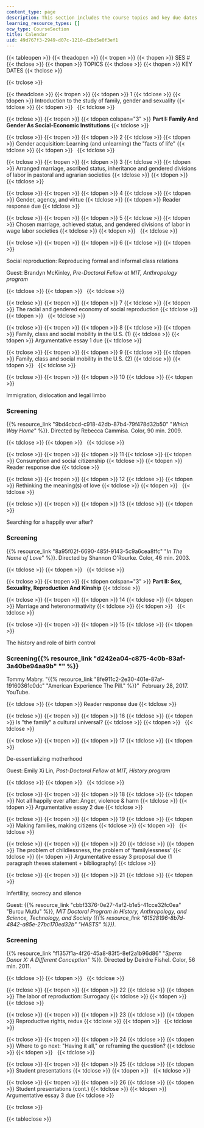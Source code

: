 ```yaml
---
content_type: page
description: This section includes the course topics and key due dates for assignments.
learning_resource_types: []
ocw_type: CourseSection
title: Calendar
uid: 49d767f3-2949-d07c-1210-d2bd5e0f3ef1
---
```


{{< tableopen >}}
{{< theadopen >}}
{{< tropen >}}
{{< thopen >}}
SES #
{{< thclose >}}
{{< thopen >}}
TOPICS
{{< thclose >}}
{{< thopen >}}
KEY DATES
{{< thclose >}}

{{< trclose >}}

{{< theadclose >}}
{{< tropen >}}
{{< tdopen >}}
1
{{< tdclose >}}
{{< tdopen >}}
Introduction to the study of family, gender and sexuality
{{< tdclose >}}
{{< tdopen >}}
 
{{< tdclose >}}

{{< trclose >}}
{{< tropen >}}
{{< tdopen colspan="3" >}}
**Part I: Family And Gender As Social-Economic Institutions**
{{< tdclose >}}

{{< trclose >}}
{{< tropen >}}
{{< tdopen >}}
2
{{< tdclose >}}
{{< tdopen >}}
Gender acquisition: Learning (and unlearning) the "facts of life"
{{< tdclose >}}
{{< tdopen >}}
 
{{< tdclose >}}

{{< trclose >}}
{{< tropen >}}
{{< tdopen >}}
3
{{< tdclose >}}
{{< tdopen >}}
Arranged marriage, ascribed status, inheritance and gendered divisions of labor in pastoral and agrarian societies
{{< tdclose >}}
{{< tdopen >}}
 
{{< tdclose >}}

{{< trclose >}}
{{< tropen >}}
{{< tdopen >}}
4
{{< tdclose >}}
{{< tdopen >}}
Gender, agency, and virtue
{{< tdclose >}}
{{< tdopen >}}
Reader response due
{{< tdclose >}}

{{< trclose >}}
{{< tropen >}}
{{< tdopen >}}
5
{{< tdclose >}}
{{< tdopen >}}
Chosen marriage, achieved status, and gendered divisions of labor in wage labor societies
{{< tdclose >}}
{{< tdopen >}}
 
{{< tdclose >}}

{{< trclose >}}
{{< tropen >}}
{{< tdopen >}}
6
{{< tdclose >}}
{{< tdopen >}}


Social reproduction: Reproducing formal and informal class relations

Guest: Brandyn McKinley, _Pre-Doctoral Fellow at MIT, Anthropology program_


{{< tdclose >}}
{{< tdopen >}}
 
{{< tdclose >}}

{{< trclose >}}
{{< tropen >}}
{{< tdopen >}}
7
{{< tdclose >}}
{{< tdopen >}}
The racial and gendered economy of social reproduction
{{< tdclose >}}
{{< tdopen >}}
 
{{< tdclose >}}

{{< trclose >}}
{{< tropen >}}
{{< tdopen >}}
8
{{< tdclose >}}
{{< tdopen >}}
Family, class and social mobility in the U.S. (1)
{{< tdclose >}}
{{< tdopen >}}
Argumentative essay 1 due
{{< tdclose >}}

{{< trclose >}}
{{< tropen >}}
{{< tdopen >}}
9
{{< tdclose >}}
{{< tdopen >}}
Family, class and social mobility in the U.S. (2)
{{< tdclose >}}
{{< tdopen >}}
 
{{< tdclose >}}

{{< trclose >}}
{{< tropen >}}
{{< tdopen >}}
10
{{< tdclose >}}
{{< tdopen >}}


Immigration, dislocation and legal limbo

### Screening

{{% resource_link "9bd4cbcd-c918-42db-87b4-79f478d32b50" "_Which Way Home_" %}}. Directed by Rebecca Cammisa. Color, 90 min. 2009.


{{< tdclose >}}
{{< tdopen >}}
 
{{< tdclose >}}

{{< trclose >}}
{{< tropen >}}
{{< tdopen >}}
11
{{< tdclose >}}
{{< tdopen >}}
Consumption and social citizenship
{{< tdclose >}}
{{< tdopen >}}
Reader response due
{{< tdclose >}}

{{< trclose >}}
{{< tropen >}}
{{< tdopen >}}
12
{{< tdclose >}}
{{< tdopen >}}
Rethinking the meaning(s) of love
{{< tdclose >}}
{{< tdopen >}}
 
{{< tdclose >}}

{{< trclose >}}
{{< tropen >}}
{{< tdopen >}}
13
{{< tdclose >}}
{{< tdopen >}}


Searching for a happily ever after?

### Screening

{{% resource_link "8a95f02f-6690-485f-9143-5c9a6cea8ffc" "_In The Name of Love_" %}}. Directed by Shannon O'Rourke. Color, 46 min. 2003.


{{< tdclose >}}
{{< tdopen >}}
 
{{< tdclose >}}

{{< trclose >}}
{{< tropen >}}
{{< tdopen colspan="3" >}}
**Part II: Sex, Sexuality, Reproduction And Kinship**
{{< tdclose >}}

{{< trclose >}}
{{< tropen >}}
{{< tdopen >}}
14
{{< tdclose >}}
{{< tdopen >}}
Marriage and heteronormativity
{{< tdclose >}}
{{< tdopen >}}
 
{{< tdclose >}}

{{< trclose >}}
{{< tropen >}}
{{< tdopen >}}
15
{{< tdclose >}}
{{< tdopen >}}


The history and role of birth control

### Screening{{% resource_link "d242ea04-c875-4c0b-83af-3a40be94aa9b" "" %}}

Tommy Mabry. "{{% resource_link "8fe911c2-2e30-401e-87af-19160361c0dc" "American Experience The Pill." %}}"  February 28, 2017. YouTube.


{{< tdclose >}}
{{< tdopen >}}
Reader response due
{{< tdclose >}}

{{< trclose >}}
{{< tropen >}}
{{< tdopen >}}
16
{{< tdclose >}}
{{< tdopen >}}
Is "the family" a cultural universal?
{{< tdclose >}}
{{< tdopen >}}
 
{{< tdclose >}}

{{< trclose >}}
{{< tropen >}}
{{< tdopen >}}
17
{{< tdclose >}}
{{< tdopen >}}


De-essentializing motherhood

Guest: Emily Xi Lin, _Post-Doctoral Fellow at MIT, History program_


{{< tdclose >}}
{{< tdopen >}}
 
{{< tdclose >}}

{{< trclose >}}
{{< tropen >}}
{{< tdopen >}}
18
{{< tdclose >}}
{{< tdopen >}}
Not all happily ever after: Anger, violence & harm
{{< tdclose >}}
{{< tdopen >}}
Argumentative essay 2 due
{{< tdclose >}}

{{< trclose >}}
{{< tropen >}}
{{< tdopen >}}
19
{{< tdclose >}}
{{< tdopen >}}
Making families, making citizens
{{< tdclose >}}
{{< tdopen >}}
 
{{< tdclose >}}

{{< trclose >}}
{{< tropen >}}
{{< tdopen >}}
20
{{< tdclose >}}
{{< tdopen >}}
The problem of childlessness, the problem of 'familylessness'
{{< tdclose >}}
{{< tdopen >}}
Argumentative essay 3 proposal due (1 paragraph theses statement + bibliography)
{{< tdclose >}}

{{< trclose >}}
{{< tropen >}}
{{< tdopen >}}
21
{{< tdclose >}}
{{< tdopen >}}


Infertility, secrecy and silence

Guest: {{% resource_link "cbbf3376-0e27-4af2-b1e5-41cce32fc0ea" "Burcu Mutlu" %}}, _MIT Doctoral Program in History, Anthropology, and Science, Technology, and Society ({{% resource_link "61528196-8b7d-4842-a85e-27bc170ed32b" "HASTS" %}})_.

### Screening

{{% resource_link "f1357f1a-4f26-45a8-83f5-8ef2a1b96d86" "_Sperm Donor X: A Different Conception_" %}}. Directed by Deirdre Fishel. Color, 56 min. 2011.


{{< tdclose >}}
{{< tdopen >}}
 
{{< tdclose >}}

{{< trclose >}}
{{< tropen >}}
{{< tdopen >}}
22
{{< tdclose >}}
{{< tdopen >}}
The labor of reproduction: Surrogacy
{{< tdclose >}}
{{< tdopen >}}
 
{{< tdclose >}}

{{< trclose >}}
{{< tropen >}}
{{< tdopen >}}
23
{{< tdclose >}}
{{< tdopen >}}
Reproductive rights, redux
{{< tdclose >}}
{{< tdopen >}}
 
{{< tdclose >}}

{{< trclose >}}
{{< tropen >}}
{{< tdopen >}}
24
{{< tdclose >}}
{{< tdopen >}}
Where to go next: "Having it all," or reframing the question?
{{< tdclose >}}
{{< tdopen >}}
 
{{< tdclose >}}

{{< trclose >}}
{{< tropen >}}
{{< tdopen >}}
25
{{< tdclose >}}
{{< tdopen >}}
Student presentations
{{< tdclose >}}
{{< tdopen >}}
 
{{< tdclose >}}

{{< trclose >}}
{{< tropen >}}
{{< tdopen >}}
26
{{< tdclose >}}
{{< tdopen >}}
Student presentations (cont.)
{{< tdclose >}}
{{< tdopen >}}
Argumentative essay 3 due
{{< tdclose >}}

{{< trclose >}}

{{< tableclose >}}